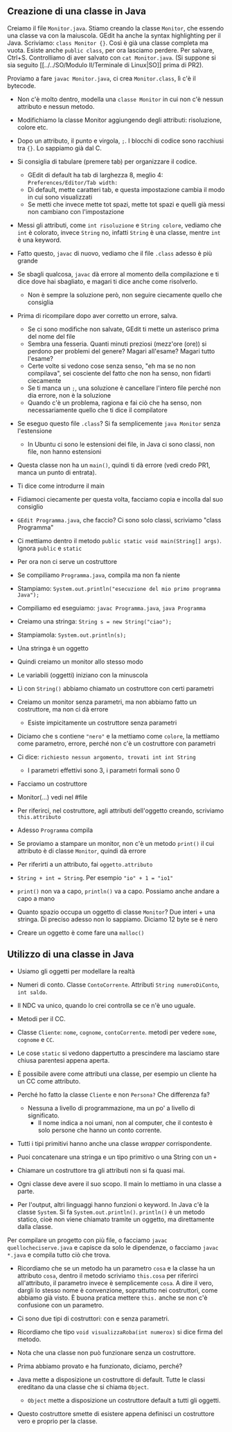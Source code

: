 ## Creazione di una classe in Java

Creiamo il file `Monitor.java`.
Stiamo creando la classe `Monitor`, che essendo una classe va con la maiuscola.
GEdit ha anche la syntax highlighting per il Java.
Scriviamo: `class Monitor {}`.
Così è già una classe completa ma vuota.
Esiste anche `public class`, per ora lasciamo perdere.
Per salvare, Ctrl+S.
Controlliamo di aver salvato con `cat Monitor.java`.
(Si suppone si sia seguito [[../../SO/Modulo II/Terminale di Linux|SO]] prima di PR2).

Proviamo a fare `javac Monitor.java`, ci crea `Monitor.class`, lì c'è il bytecode.
* Non c'è molto dentro, modella una `classe Monitor` in cui non c'è nessun attributo e nessun metodo.
* Modifichiamo la classe Monitor aggiungendo degli attributi: risoluzione, colore etc.
* Dopo un attributo, il punto e virgola, `;`. I blocchi di codice sono racchiusi tra `{}`. Lo sappiamo già dal C.
* Si consiglia di tabulare (premere tab) per organizzare il codice.
  * GEdit di default ha tab di larghezza 8, meglio 4: `Preferences/Editor/Tab width:`
  * Di default, mette caratteri tab, e questa impostazione cambia il modo in cui sono visualizzati
  * Se metti che invece mette tot spazi, mette tot spazi e quelli già messi non cambiano con l'impostazione
* Messi gli attributi, come `int risoluzione` e `String colore`, vediamo che `int` è colorato, invece `String` no, infatti `String` è una classe, mentre `int` è una keyword.
* Fatto questo, `javac` di nuovo, vediamo che il file `.class` adesso è più grande
* Se sbagli qualcosa, `javac` dà errore al momento della compilazione e ti dice dove hai sbagliato, e magari ti dice anche come risolverlo.
  * Non è sempre la soluzione però, non seguire ciecamente quello che consiglia
* Prima di ricompilare dopo aver corretto un errore, salva.
  * Se ci sono modifiche non salvate, GEdit ti mette un asterisco prima del nome del file
  * Sembra una fesseria. Quanti minuti preziosi (mezz'ore (ore)) si perdono per problemi del genere? Magari all'esame? Magari tutto l'esame?
  * Certe volte si vedono cose senza senso, "eh ma se no non compilava", sei cosciente del fatto che non ha senso, non fidarti ciecamente
  * Se ti manca un `;`, una soluzione è cancellare l'intero file perché non dia errore, non è la soluzione
  * Quando c'è un problema, ragiona e fai ciò che ha senso, non necessariamente quello che ti dice il compilatore

* Se eseguo questo file `.class`? Si fa semplicemente `java Monitor` senza l'estensione
  * In Ubuntu ci sono le estensioni dei file, in Java ci sono classi, non file, non hanno estensioni
* Questa classe non ha un `main()`, quindi ti dà errore (vedi credo PR1, manca un punto di entrata).
* Ti dice come introdurre il main
* Fidiamoci ciecamente per questa volta, facciamo copia e incolla dal suo consiglio
* `GEdit Programma.java`, che faccio? Ci sono solo classi, scriviamo "class Programma"
* Ci mettiamo dentro il metodo `public static void main(String[] args)`. Ignora `public` e `static`
* Per ora non ci serve un costruttore
* Se compiliamo `Programma.java`, compila ma non fa niente
* Stampiamo: `System.out.println("esecuzione del mio primo programma Java");`
* Compiliamo ed eseguiamo: `javac Programma.java`, `java Programma`
* Creiamo una stringa: `String s = new String("ciao");`
* Stampiamola: `System.out.println(s);`
* Una stringa è un oggetto
* Quindi creiamo un monitor allo stesso modo
* Le variabili (oggetti) iniziano con la minuscola
* Lì con `String()` abbiamo chiamato un costruttore con certi parametri
* Creiamo un monitor senza parametri, ma non abbiamo fatto un costruttore, ma non ci dà errore
  * Esiste impicitamente un costruttore senza parametri
* Diciamo che s contiene `"nero"` e la mettiamo come `colore`, la mettiamo come parametro, errore, perché non c'è un costruttore con parametri
* Ci dice: `richiesto nessun argomento, trovati int int String`
  * I parametri effettivi sono 3, i parametri formali sono 0

* Facciamo un costruttore
* Monitor(...) vedi nel #file
* Per riferirci, nel costruttore, agli attributi dell'oggetto creando, scriviamo `this.attributo`
* Adesso `Programma` compila
* Se proviamo a stampare un monitor, non c'è un metodo `print()` il cui attributo è di classe `Monitor`, quindi dà errore
* Per riferirti a un attributo, fai `oggetto.attributo`
* `String + int = String`. Per esempio `"io" + 1 = "io1"`
* `print()` non va a capo, `println()` va a capo. Possiamo anche andare a capo a mano

* Quanto spazio occupa un oggetto di classe `Monitor`? Due interi + una stringa. Di preciso adesso non lo sappiamo. Diciamo 12 byte se è nero
* Creare un oggetto è come fare una `malloc()`

## Utilizzo di una classe in Java

* Usiamo gli oggetti per modellare la realtà
* Numeri di conto. Classe `ContoCorrente`. Attributi `String numeroDiConto`, `int saldo`.
* Il NDC va unico, quando lo crei controlla se ce n'è uno uguale.
* Metodi per il CC.
* Classe `Cliente`: `nome`, `cognome`, `contoCorrente`. metodi per vedere `nome`, `cognome` e `CC`.
* Le cose `static` si vedono dappertutto a prescindere ma lasciamo stare chiusa parentesi appena aperta.
* È possibile avere come attributi una classe, per esempio un cliente ha un CC come attributo.
* Perché ho fatto la classe `Cliente` e non `Persona?` Che differenza fa?
  * Nessuna a livello di programmazione, ma un po' a livello di significato.
    * Il nome indica a noi umani, non al computer, che il contesto è solo persone che hanno un conto corrente.

* Tutti i tipi primitivi hanno anche una classe *wrapper* corrispondente.
* Puoi concatenare una stringa e un tipo primitivo o una String con un `+`
* Chiamare un costruttore tra gli attributi non si fa quasi mai.

* Ogni classe deve avere il suo scopo. Il main lo mettiamo in una classe a parte.

* Per l'output, altri linguaggi hanno funzioni o keyword. In Java c'è la classe `System`. Si fa `System.out.println()`. `println()` è un metodo statico, cioè non viene chiamato tramite un oggetto, ma direttamente dalla classe.

Per compilare un progetto con più file, o facciamo `javac quellocheciserve.java` e capisce da solo le dipendenze, o facciamo `javac *.java` e compila tutto ciò che trova.

* Ricordiamo che se un metodo ha un parametro `cosa` e la classe ha un attributo `cosa`, dentro il metodo scriviamo `this.cosa` per riferirci all'attributo, il parametro invece è semplicemente `cosa`. A dire il vero, dargli lo stesso nome è convenzione, soprattutto nei costruttori, come abbiamo già visto. È buona pratica mettere `this.` anche se non c'è confusione con un parametro.

* Ci sono due tipi di costruttori: con e senza parametri.
* Ricordiamo che tipo `void visualizzaRoba(int numerox)` si dice firma del metodo.

* Nota che una classe non può funzionare senza un costruttore.
* Prima abbiamo provato e ha funzionato, diciamo, perché?
* Java mette a disposizione un costruttore di default. Tutte le classi ereditano da una classe che si chiama `Object`.
  * `Object` mette a disposizione un costruttore default a tutti gli oggetti.
* Questo costruttore smette di esistere appena definisci un costruttore vero e proprio per la classe.
